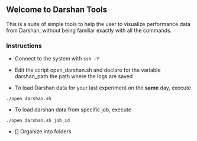 ## Welcome to Darshan Tools

This is a suite of simple tools to help the user to visualize performance data from Darshan, without being familiar exactly with all the commands.

### Instructions

* Connect to the system with ```ssh -Y```
* Edit the script open_darshan.sh and declare for the variable darshan_path the path where the logs are saved

* To load Darshan data for your last experiment on the **same** day, execute 

```
./open_darshan.sh
```
* To load darshan data from specific job, execute 

```
./open_darshan.sh job_id
```
- [] Organize into folders


